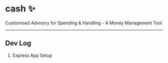 # cash ✨

Customised Advisory for Spending &amp; Handling - A Money Management Tool

---

## Dev Log

1. Express App Setup
